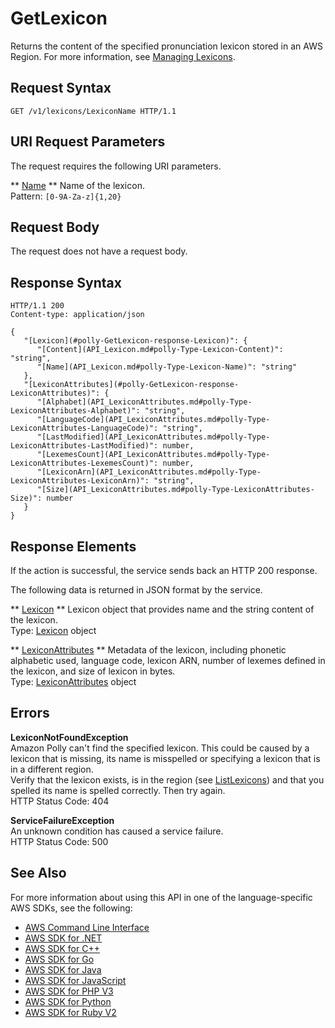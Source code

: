 # GetLexicon<a name="API_GetLexicon"></a>

Returns the content of the specified pronunciation lexicon stored in an AWS Region\. For more information, see [Managing Lexicons](http://docs.aws.amazon.com/polly/latest/dg/managing-lexicons.html)\.

## Request Syntax<a name="API_GetLexicon_RequestSyntax"></a>

```
GET /v1/lexicons/LexiconName HTTP/1.1
```

## URI Request Parameters<a name="API_GetLexicon_RequestParameters"></a>

The request requires the following URI parameters\.

 ** [Name](#API_GetLexicon_RequestSyntax) **   <a name="polly-GetLexicon-request-Name"></a>
Name of the lexicon\.  
Pattern: `[0-9A-Za-z]{1,20}` 

## Request Body<a name="API_GetLexicon_RequestBody"></a>

The request does not have a request body\.

## Response Syntax<a name="API_GetLexicon_ResponseSyntax"></a>

```
HTTP/1.1 200
Content-type: application/json

{
   "[Lexicon](#polly-GetLexicon-response-Lexicon)": { 
      "[Content](API_Lexicon.md#polly-Type-Lexicon-Content)": "string",
      "[Name](API_Lexicon.md#polly-Type-Lexicon-Name)": "string"
   },
   "[LexiconAttributes](#polly-GetLexicon-response-LexiconAttributes)": { 
      "[Alphabet](API_LexiconAttributes.md#polly-Type-LexiconAttributes-Alphabet)": "string",
      "[LanguageCode](API_LexiconAttributes.md#polly-Type-LexiconAttributes-LanguageCode)": "string",
      "[LastModified](API_LexiconAttributes.md#polly-Type-LexiconAttributes-LastModified)": number,
      "[LexemesCount](API_LexiconAttributes.md#polly-Type-LexiconAttributes-LexemesCount)": number,
      "[LexiconArn](API_LexiconAttributes.md#polly-Type-LexiconAttributes-LexiconArn)": "string",
      "[Size](API_LexiconAttributes.md#polly-Type-LexiconAttributes-Size)": number
   }
}
```

## Response Elements<a name="API_GetLexicon_ResponseElements"></a>

If the action is successful, the service sends back an HTTP 200 response\.

The following data is returned in JSON format by the service\.

 ** [Lexicon](#API_GetLexicon_ResponseSyntax) **   <a name="polly-GetLexicon-response-Lexicon"></a>
Lexicon object that provides name and the string content of the lexicon\.   
Type: [Lexicon](API_Lexicon.md) object

 ** [LexiconAttributes](#API_GetLexicon_ResponseSyntax) **   <a name="polly-GetLexicon-response-LexiconAttributes"></a>
Metadata of the lexicon, including phonetic alphabetic used, language code, lexicon ARN, number of lexemes defined in the lexicon, and size of lexicon in bytes\.  
Type: [LexiconAttributes](API_LexiconAttributes.md) object

## Errors<a name="API_GetLexicon_Errors"></a>

 **LexiconNotFoundException**   
Amazon Polly can't find the specified lexicon\. This could be caused by a lexicon that is missing, its name is misspelled or specifying a lexicon that is in a different region\.  
Verify that the lexicon exists, is in the region \(see [ListLexicons](API_ListLexicons.md)\) and that you spelled its name is spelled correctly\. Then try again\.  
HTTP Status Code: 404

 **ServiceFailureException**   
An unknown condition has caused a service failure\.  
HTTP Status Code: 500

## See Also<a name="API_GetLexicon_SeeAlso"></a>

For more information about using this API in one of the language\-specific AWS SDKs, see the following:
+  [AWS Command Line Interface](https://docs.aws.amazon.com/goto/aws-cli/polly-2016-06-10/GetLexicon) 
+  [AWS SDK for \.NET](https://docs.aws.amazon.com/goto/DotNetSDKV3/polly-2016-06-10/GetLexicon) 
+  [AWS SDK for C\+\+](https://docs.aws.amazon.com/goto/SdkForCpp/polly-2016-06-10/GetLexicon) 
+  [AWS SDK for Go](https://docs.aws.amazon.com/goto/SdkForGoV1/polly-2016-06-10/GetLexicon) 
+  [AWS SDK for Java](https://docs.aws.amazon.com/goto/SdkForJava/polly-2016-06-10/GetLexicon) 
+  [AWS SDK for JavaScript](https://docs.aws.amazon.com/goto/AWSJavaScriptSDK/polly-2016-06-10/GetLexicon) 
+  [AWS SDK for PHP V3](https://docs.aws.amazon.com/goto/SdkForPHPV3/polly-2016-06-10/GetLexicon) 
+  [AWS SDK for Python](https://docs.aws.amazon.com/goto/boto3/polly-2016-06-10/GetLexicon) 
+  [AWS SDK for Ruby V2](https://docs.aws.amazon.com/goto/SdkForRubyV2/polly-2016-06-10/GetLexicon) 